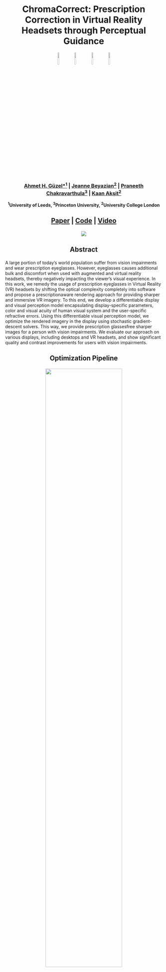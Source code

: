 

<h1 align="center">ChromaCorrect: Prescription Correction in Virtual Reality Headsets through Perceptual Guidance</h1>

 <p align="center">
  <img width ="10%" src="https://user-images.githubusercontent.com/46696280/214999103-a8a33456-b66c-4cb4-8102-578379a7e2c9.png">
  <img width ="10%" src="https://user-images.githubusercontent.com/46696280/214999398-0ed2f644-4983-4841-af23-b1d7221fc34d.png">
  <img width ="10%" src="https://user-images.githubusercontent.com/46696280/214999444-b96281cd-9158-416f-a6da-f82169780886.png">
  <img width ="10%" src="https://user-images.githubusercontent.com/46696280/214999478-ea45353d-3704-4290-8e90-10c747887253.png">
 </p>



 <h3>
  <p align="center">
    <a href="https://aguzel.github.io/">Ahmet H. Güzel*<sup>1</sup></a> |
    <a href="https://www.linkedin.com/in/jeanne-beyazian/?trk=public_profile_browsemap&originalSubdomain=uk">Jeanne Beyazian<sup>2</sup></a> |
    <a href="https://www.cs.unc.edu/~cpk/">Praneeth Chakravarthula<sup>3</sup></a> |
    <a href="https://kaanaksit.com/">Kaan Akşit<sup>2</sup></a>
   </p>
 </h3>
 
   <p align="center">
    <strong><sup>1</sup>University of Leeds,  <sup>3</sup>Princeton University,  <sup>2</sup>University College London </strong>
   </p>



  
<h2>
 <p align="center">
   <a href="https://arxiv.org/abs/2212.04264/">Paper</a> |
   <a href="https://github.com/complight/ChromaCorrect">Code</a> |
   <a href="https://www.youtube.com/watch?v=fjexa7ga-tQ">Video</a>
 </p>
</h2>
  
 <p align="center">
  <img src="https://user-images.githubusercontent.com/46696280/214193337-b6f80d66-bfa4-4025-b63e-0400a0b50969.png">
 </p> 
 
 <h2>
 <p align="center">
    Abstract
 </p>
 </h2>
   
A large portion of today’s world population suffer from vision impairments and wear prescription eyeglasses. However, eyeglasses causes additional bulk and discomfort when used with augmented and virtual reality headsets, thereby negatively impacting the viewer’s visual experience. In this work, we remedy the usage of prescription
eyeglasses in Virtual Reality (VR) headsets by shifting the optical complexity completely into software and propose a prescriptionaware rendering approach for providing sharper and immersive VR imagery. To this end, we develop a differentiable display and visual perception model encapsulating display-specific parameters, color and visual acuity of human visual system and the user-specific refractive errors. Using this differentiable visual perception model,
we optimize the rendered imagery in the display using stochastic gradient-descent solvers. This way, we provide prescription glassesfree sharper images for a person with vision impairments. We evaluate our approach on various displays, including desktops and VR headsets, and show significant quality and contrast improvements
for users with vision impairments. 

 <h2>
 <p align="center">
    Optimization Pipeline
 </p>
 </h2>
<p align="center" width="100%">
    <img width="70%" src="https://user-images.githubusercontent.com/46696280/215001021-3bfde19c-eadf-49df-96ce-1b7ec51e0445.png">
</p>


<h3> Step 1: </h3>  A screen with color primaries (RGB) displays an input image.

<h3> Step 2: </h3> A viewer’s eye images the displayed image onto the retina with a unique Point Spread Function (PSF) describing the optical aberrations of that person’s eye.

<h3> Step 3: </h3> Retinal cells convert the aberrated RGB image to a trichromat sensation, also known as Long-Medium-Short (LMS) cone perception

<h3> Step 4: </h3> Our optimization pipeline relies on the perceptually guided model described in previous steps (1-3). Thus, the optimization pipeline converts a given RGB image to LMS space at each optimization step while accounting for the PSFs of a viewer modelled using Zernike polynomials.

<h3> Step 5: </h3> Our loss function penalizes the simulated image derived from the perceptually guided model against a target image in LMS space. Finally, our differentiable optimization pipeline identifies proper input RGB images using a Stochastic Gradient Descent solver.

 <h2>
 <p align="center">
    Evaluation
 </p>
 </h2>  

### 1) Hardware Setup

#### 1.a) Conventional Display 

For every experimental image capture, we fixed the pose, ISO, and focus setting of the camera to ensure a consistent view with a nearsighted prescription of -1.50.

<p align="center" width="100%">
<img width="50%" src="https://user-images.githubusercontent.com/46696280/214996949-e35725f4-5ad2-4237-ba68-e5f14f0d4797.png">
</p>

#### 1.b) Virtual Reality Headset

(A) We use a virtual reality headset and a camera to capture images from our virtual reality headset. To emulate a prescription problem in the visual system, we use a defocus lens. (B) We take pictures with fixed pose and camera focus from behind the defocus lens to evaluate reconstructed images.
 
<p align="center" width="100%">
<img width="50%" src="https://user-images.githubusercontent.com/46696280/214997797-adb2a5c7-7449-4ec1-b0b1-f9fef8581439.png">
</p>

#### 1.b) Results

<p align="center" width="100%">
<img width="60%" src="https://user-images.githubusercontent.com/46696280/214997968-09149daf-fea5-48b2-8546-737242fbea33.png">
</p>

ChromaCorrect improves the conventional approach by means of color and contrast. 


### 2) Simulated 

In the second part, we evaluated our method with different prescriptions to model various refractive eye problems. Thus, all the images used in this part are evaluated in simulated LMS space.

#### 2.a) Results

<p align="center" width="100%">
<img width="70%" src="https://user-images.githubusercontent.com/46696280/215000048-ede10d3a-f1e8-4add-bebc-1d3bda72f2a7.png">
</p>
Here we compare outputs from five different refractive vision problems (myopia, hyperopia, hyperopic astigmatism, myopic astigmatism, and myopia with
hyperopic astigmatism) for five sample input images. We provide simulated LMS space representations of target image, conventional method output, and our method. FLIP
per-pixel difference along with it’s mean value (lower is better), SSIM and PSNR are provided to compare performance of methods. Our method shows better loss numbers
for each image quailty metrics for each experiment in simulated LMS space. The contrast improvement by using our method against conventional method also can be
obvserved perceptually.

 <h2>
 <p align="center">
    Learned Model (Neural ChromaCorrect)
 </p>
 </h2>  
 
We implement a semi-supervised deep learning model capable of reconstructing optimized  images from their original RGB versions. We use a U-Net architecture [40] for this purpose. Such a solution is more suitable than an iterative process for achieving real-time applications.

<p align="center" width="100%">
<img width="40%" src="https://user-images.githubusercontent.com/46696280/215000422-fb8e8cf4-ad3e-42fe-b163-53f2f1cd9b69.png">
</p>
The learned model significantly reduces image generation time, with an average of 2.9 milliseconds per corrected image compared to the original method’s 8.127
seconds, a speed increase of approximately 2800 times

## Citation
```
@article{https://doi.org/10.48550/arxiv.2212.04264,
  doi = {10.48550/ARXIV.2212.04264},  
  url = {https://arxiv.org/abs/2212.04264},  
  author = {Güzel, Ahmet and Beyazian, Jeanne and Chakravarthula, Praneeth and Akşit, Kaan},  
  title = {ChromaCorrect: Prescription Correction in Virtual Reality Headsets through Perceptual Guidance},  
  publisher = {arXiv},  
  year = {2022},  
  copyright = {Creative Commons Attribution Non Commercial No Derivatives 4.0 International}
}

```
